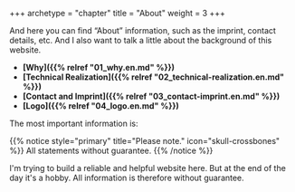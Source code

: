+++
archetype = "chapter"
title = "About"
weight = 3
+++

And here you can find “About” information, such as the imprint, contact details, etc. And I also want to talk a little about the background of this website.

* **[Why]({{% relref "01_why.en.md" %}})**
* **[Technical Realization]({{% relref "02_technical-realization.en.md" %}})**
* **[Contact and Imprint]({{% relref "03_contact-imprint.en.md" %}})**
* **[Logo]({{% relref "04_logo.en.md" %}})**

The most important information is:

{{% notice style="primary" title="Please note." icon="skull-crossbones" %}}
All statements without guarantee.
{{% /notice %}}

I'm trying to build a reliable and helpful website here. But at the end of the day it's a hobby. All information is therefore without guarantee.